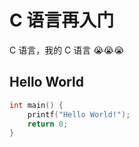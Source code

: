 # C 语言再入门

C 语言，我的 C 语言 😭😭😭

## Hello World

```c
int main() {
    printf("Hello World!");
    return 0;
}
```